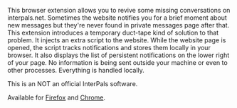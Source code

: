 This browser extension allows you to revive some missing conversations on interpals.net. Sometimes the website notifies you for a brief moment about new messages but they're never found in private messages page after that. This extension introduces a temporary duct-tape kind of solution to that problem. It injects an extra script to the website. While the website page is opened, the script tracks notifications and stores them locally in your browser. It also displays the list of persistent notifications on the lower right of your page. No information is being sent outside your machine or even to other processes. Everything is handled locally.

This is an NOT an official InterPals software.

Available for [Firefox](https://addons.mozilla.org/en-US/firefox/addon/interpals-conjure-lost-chats/) and [Chrome](https://chrome.google.com/webstore/detail/interpals-missing-chats-c/dgodclidncojhamepeddepnpiejdhdjd).
